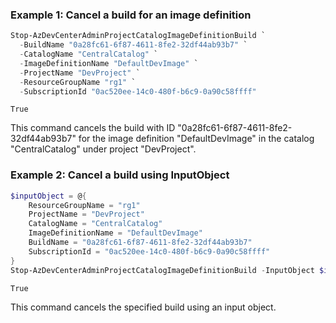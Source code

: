 ### Example 1: Cancel a build for an image definition
```powershell
Stop-AzDevCenterAdminProjectCatalogImageDefinitionBuild `
  -BuildName "0a28fc61-6f87-4611-8fe2-32df44ab93b7" `
  -CatalogName "CentralCatalog" `
  -ImageDefinitionName "DefaultDevImage" `
  -ProjectName "DevProject" `
  -ResourceGroupName "rg1" `
  -SubscriptionId "0ac520ee-14c0-480f-b6c9-0a90c58ffff"
```

```output
True
```

This command cancels the build with ID "0a28fc61-6f87-4611-8fe2-32df44ab93b7" for the image definition "DefaultDevImage" in the catalog "CentralCatalog" under project "DevProject".

### Example 2: Cancel a build using InputObject
```powershell
$inputObject = @{
    ResourceGroupName = "rg1"
    ProjectName = "DevProject"
    CatalogName = "CentralCatalog"
    ImageDefinitionName = "DefaultDevImage"
    BuildName = "0a28fc61-6f87-4611-8fe2-32df44ab93b7"
    SubscriptionId = "0ac520ee-14c0-480f-b6c9-0a90c58ffff"
}
Stop-AzDevCenterAdminProjectCatalogImageDefinitionBuild -InputObject $inputObject
```

```output
True
```

This command cancels the specified build using an input object.